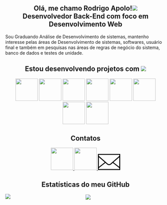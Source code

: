 <div align="center">
  
## Olá, me chamo Rodrigo Apolo!<img src = "https://raw.githubusercontent.com/MartinHeinz/MartinHeinz/master/wave.gif" width = 50px> <br/> Desenvolvedor Back-End com foco em Desenvolvimento Web 

<!--<img src="https://user-images.githubusercontent.com/70405959/159364625-09577394-fd15-4325-b854-07f17c97cf6a.png" width="300" height="400"/>-->

 </div>


Sou Graduando Análise de Desenvolvimento de sistemas, mantenho interesse pelas áreas de Desenvolvimento de sistemas, softwares,  usuário final e também em pesquisas nas áreas de regras de negócio do sistema, banco de dados e testes de unidade.



<div align="center">

## Estou desenvolvendo projetos com  <img src = "https://media2.giphy.com/media/QssGEmpkyEOhBCb7e1/giphy.gif?cid=ecf05e47a0n3gi1bfqntqmob8g9aid1oyj2wr3ds3mg700bl&rid=giphy.gif" width = 50px> </h2>

<img width="70" height="70" src="https://cdn.jsdelivr.net/gh/devicons/devicon/icons/java/java-original.svg"/>
<img width="70" height="70" src="https://cdn.jsdelivr.net/gh/devicons/devicon/icons/linux/linux-original.svg" />
<img width="70" height="70" src="https://cdn.jsdelivr.net/gh/devicons/devicon/icons/mysql/mysql-original-wordmark.svg"/>
<img width="70" height="70" src="https://cdn.jsdelivr.net/gh/devicons/devicon/icons/spring/spring-original-wordmark.svg"/>
<img width="70" height="70" src="https://cdn.jsdelivr.net/gh/devicons/devicon/icons/html5/html5-original.svg"/>
<img width="70" height="70" src="https://cdn.jsdelivr.net/gh/devicons/devicon/icons/css3/css3-original.svg"/>
<img width="70" height="70" src="https://cdn.jsdelivr.net/gh/devicons/devicon/icons/git/git-original-wordmark.svg"/>
<img width="70" height="70" src="https://cdn.jsdelivr.net/gh/devicons/devicon/icons/php/php-original.svg" />
          
<br/>

## Contatos

<a href="https://www.linkedin.com/in/rodrigo-apolo/" target="_blank">
<img width="70" height="70"  src="https://cdn.jsdelivr.net/gh/devicons/devicon/icons/linkedin/linkedin-original.svg"/>
</a>  

<a href = "https://www.github.com/rodrigoapolo" target="_blank">
<img width="70" height="70" src="https://camo.githubusercontent.com/18a2fa2ff29bbb86a86819ec50536c3c38bc9fc0ca6b3d17ef48eaf50ea34983/68747470733a2f2f6d65646961312e67697068792e636f6d2f6d656469612f6475334a336358797a686a3735494f6776412f67697068792e6769663f6369643d65636630356534377832673033346939707a77747a7a7364337867673277396e723934743474666c6262676f33303038267269643d67697068792e676966"/>
</a>

<a href="mailto:rodrigofine@hotmail.com">
<img width="70" height="70"  src="img/gif-email.gif"/>
</a> 

<h2 align="center"> Estatísticas do meu GitHub </h2>

<a href="https://github.com/anuraghazra/github-readme-stats">
<img align="left" src="https://github-readme-stats.vercel.app/api?username=rodrigoapolo&count_private=true&show_icons=true&theme=algolia" />
</a>
<a href="https://github.com/anuraghazra/convoychat">
<img align="center" src="https://github-readme-stats.vercel.app/api/top-langs/?username=rodrigoapolo&theme=algolia&count_private=true" />
</a>
</div>

<!-- ![Snake animation](https://github.com/rodrigoapolo/rodrigoapolo/blob/output/github-contribution-grid-snake.svg)-->
